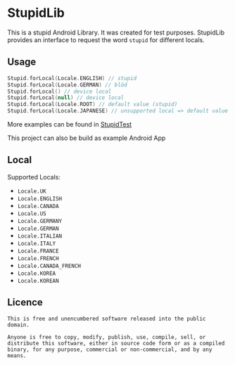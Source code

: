 # StupidLib

This is a stupid Android Library. It was created for test purposes. StupidLib provides an interface to request the word `stupid` for different locals.

## Usage

```kotlin
Stupid.forLocal(Locale.ENGLISH) // stupid
Stupid.forLocal(Locale.GERMAN) // blöd
Stupid.forLocal() // device local
Stupid.forLocal(null) // device local
Stupid.forLocal(Locale.ROOT) // default value (stupid)
Stupid.forLocal(Locale.JAPANESE) // unsupported local => default value (stupid)
```

More examples can be found in [StupidTest](stupid/src/androidTest/java/de/eosn/stupid/StupidTest.kt)

This project can also be build as example Android App

## Local

Supported Locals:

- `Locale.UK`
- `Locale.ENGLISH`
- `Locale.CANADA`
- `Locale.US`
- `Locale.GERMANY`
- `Locale.GERMAN`
- `Locale.ITALIAN`
- `Locale.ITALY`
- `Locale.FRANCE`
- `Locale.FRENCH`
- `Locale.CANADA_FRENCH`
- `Locale.KOREA`
- `Locale.KOREAN`


## Licence

    This is free and unencumbered software released into the public domain.
    
    Anyone is free to copy, modify, publish, use, compile, sell, or
    distribute this software, either in source code form or as a compiled
    binary, for any purpose, commercial or non-commercial, and by any
    means.